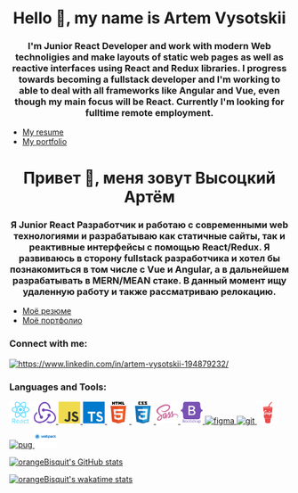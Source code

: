 <h1 align="center">Hello 👋, my name is Artem Vysotskii</h1>

<h3 align="center">I'm Junior React Developer and work with modern Web technoligies and make layouts of static web pages as well as reactive interfaces using React and Redux libraries. I progress towards becoming a fullstack developer and I'm working to able to deal with all frameworks like Angular and Vue, even though my main focus will be React. Currently I'm looking for fulltime remote employment.</h3>

- <a href="https://www.dropbox.com/s/r6lbcb39oejolp1/Resume%20Vysotskii%20Artem.pdf?dl=0" target="_blank" rel="noreferrer">My resume</a>
- <a href="https://vysotskii.vercel.app/" target="_blank" rel="noreferrer">My portfolio</a>

<h1 align="center">Привет 👋, меня зовут Высоцкий Артём</h1>

<h3 align="center">Я Junior React Разработчик и работаю с современными web технологиями и разрабатываю как статичные сайты, так и реактивные интерфейсы с помощью React/Redux. Я развиваюсь в сторону fullstack разработчика и хотел бы познакомиться в том числе с Vue и Angular, а в дальнейшем разрабатывать в MERN/MEAN стаке. В данный момент ищу удаленную работу и также рассматриваю релокацию.</h3>

- <a href="https://www.dropbox.com/s/44zry1sawj6ul5q/Resume%20Russian.pdf?dl=0" target="_blank" rel="noreferrer">Моё резюме</a>
- <a href="https://vysotskii.vercel.app/" target="_blank" rel="noreferrer">Моё портфолио</a>

<h3 align="left">Connect with me:</h3>
<p align="left">
<a href="https://linkedin.com/in/https://www.linkedin.com/in/artem-vysotskii-194879232/" target="blank"><img align="center" src="https://raw.githubusercontent.com/rahuldkjain/github-profile-readme-generator/master/src/images/icons/Social/linked-in-alt.svg" alt="https://www.linkedin.com/in/artem-vysotskii-194879232/" height="30" width="40" /></a>
</p>

<h3 align="left">Languages and Tools:</h3>
<p align="left"> <img src="https://raw.githubusercontent.com/devicons/devicon/master/icons/react/react-original-wordmark.svg" alt="react" width="40" height="40"/> </a> <a href="https://redux.js.org" target="_blank" rel="noreferrer"> <img src="https://raw.githubusercontent.com/devicons/devicon/master/icons/redux/redux-original.svg" alt="redux" width="40" height="40"/> <a href="https://developer.mozilla.org/en-US/docs/Web/JavaScript" target="_blank" rel="noreferrer"> <img src="https://raw.githubusercontent.com/devicons/devicon/master/icons/javascript/javascript-original.svg" alt="javascript" width="40" height="40"/> </a> <a href="https://www.typescriptlang.org/" target="_blank" rel="noreferrer"> <img src="https://raw.githubusercontent.com/devicons/devicon/master/icons/typescript/typescript-original.svg" alt="typescript" width="40" height="40"/> </a> <a href="https://www.w3.org/html/" target="_blank" rel="noreferrer"> <img src="https://raw.githubusercontent.com/devicons/devicon/master/icons/html5/html5-original-wordmark.svg" alt="html5" width="40" height="40"/> </a> <a href="https://www.w3schools.com/css/" target="_blank" rel="noreferrer"> <img src="https://raw.githubusercontent.com/devicons/devicon/master/icons/css3/css3-original-wordmark.svg" alt="css3" width="40" height="40"/> </a> <a href="https://sass-lang.com" target="_blank" rel="noreferrer"> <img src="https://raw.githubusercontent.com/devicons/devicon/master/icons/sass/sass-original.svg" alt="sass" width="40" height="40"/> </a> </a> <a href="https://getbootstrap.com" target="_blank" rel="noreferrer"> <img src="https://raw.githubusercontent.com/devicons/devicon/master/icons/bootstrap/bootstrap-plain-wordmark.svg" alt="bootstrap" width="40" height="40"/> </a>  <a href="https://www.figma.com/" target="_blank" rel="noreferrer"> <img src="https://www.vectorlogo.zone/logos/figma/figma-icon.svg" alt="figma" width="40" height="40"/> </a> <a href="https://git-scm.com/" target="_blank" rel="noreferrer"> <img src="https://www.vectorlogo.zone/logos/git-scm/git-scm-icon.svg" alt="git" width="40" height="40"/> </a> <a href="https://gulpjs.com" target="_blank" rel="noreferrer"> <img src="https://raw.githubusercontent.com/devicons/devicon/master/icons/gulp/gulp-plain.svg" alt="gulp" width="40" height="40"/> </a>  <a href="https://pugjs.org" target="_blank" rel="noreferrer"> <img src="https://cdn.worldvectorlogo.com/logos/pug.svg" alt="pug" width="40" height="40"/> </a> <a href="https://reactjs.org/" target="_blank" rel="noreferrer"> <a href="https://webpack.js.org" target="_blank" rel="noreferrer"> <img src="https://raw.githubusercontent.com/devicons/devicon/d00d0969292a6569d45b06d3f350f463a0107b0d/icons/webpack/webpack-original-wordmark.svg" alt="webpack" width="40" height="40"/> </a> </p>

<a align="center" href="https://github.com/orangeBisquit/github-readme-stats"><img src="https://camo.githubusercontent.com/8ddd01747e854bfcf685af52eb12deb04d69f40eb170a568a3a15e88c5145921/68747470733a2f2f6769746875622d726561646d652d73746174732e76657263656c2e6170702f6170693f757365726e616d653d6f72616e67654269737175697426636f756e745f707269766174653d747275652673686f775f69636f6e733d7472756526267468656d653d67727576626f7826626f726465725f7261646975733d333026626f726465725f636f6c6f723d464437463139" alt="orangeBisquit's GitHub stats" data-canonical-src="https://github-readme-stats.vercel.app/api?username=orangeBisquit&amp;count_private=true&amp;show_icons=true&amp;&amp;theme=gruvbox&amp;border_radius=10&amp;border_color=FD7F19" style="max-width: 100%;"></a>

<a align="center" href="https://github.com/orangeBisquit/github-readme-stats"><img src="https://camo.githubusercontent.com/19b80a876b994d77a579bebb81cffd90d9d50fb7ef171013f312d9c19127a179/68747470733a2f2f6769746875622d726561646d652d73746174732e76657263656c2e6170702f6170692f77616b6174696d653f757365726e616d653d6f72616e6765426973717569742673686f775f69636f6e733d7472756526267468656d653d67727576626f7826626f726465725f7261646975733d333026626f726465725f636f6c6f723d464437463139" alt="orangeBisquit's wakatime stats" data-canonical-src="https://github-readme-stats.vercel.app/api/wakatime?username=orangeBisquit&amp;show_icons=true&amp;&amp;theme=gruvbox&amp;border_radius=10&amp;border_color=FD7F19&hide=yarn.lock" style="max-width: 100%;"></a>
